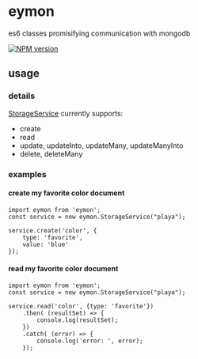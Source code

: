# eymon

es6 classes promisifying communication with mongodb


[![NPM version](http://img.shields.io/npm/v/eymon.svg)](https://www.npmjs.com/package/eymon)


## usage

### details

[StorageService](https://github.com/tadalabs/eymon/blob/master/src/service/StorageService.js) currently supports:
- create
- read
- update, updateInto, updateMany, updateManyInto
- delete, deleteMany


### examples

#### create my favorite color document


```
import eymon from 'eymon';
const service = new eymon.StorageService("playa");

service.create('color', {
    type: 'favorite',
    value: 'blue'
});
```

#### read my favorite color document


```
import eymon from 'eymon';
const service = new eymon.StorageService("playa");

service.read('color', {type: 'favorite'})
    .then( (resultSet) => {
        console.log(resultSet);
    })
    .catch( (error) => {
        console.log('error: ', error);
    });
```